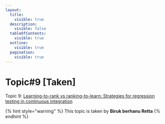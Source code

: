 ```yaml
---
layout:
  title:
    visible: true
  description:
    visible: false
  tableOfContents:
    visible: true
  outline:
    visible: true
  pagination:
    visible: true
---
```


# Topic#9 \[Taken]

Topic 9: [Learning-to-rank vs ranking-to-learn: Strategies for regression testing in continuous integration](https://dl.acm.org/doi/abs/10.1145/3377811.3380369?casa\_token=589-48O3V2YAAAAA:ZHmEK7dF7uSAaucGLiSxQJPDa\_EmDpmSByQIRa\_itN02J3YsacGJ26cHo6Ns2AEuQREYlw3A7Q57)

{% hint style="warning" %}
This topic is taken by **Biruk berhanu Retta**
{% endhint %}
